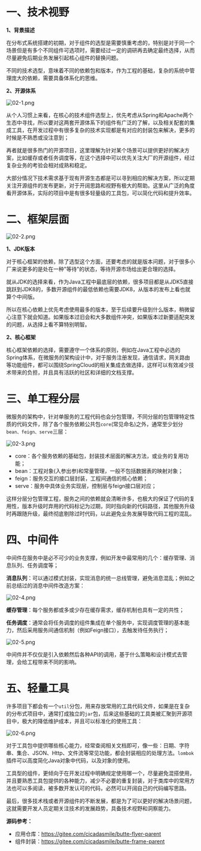 # 一、技术视野

**1、背景描述**

在分布式系统搭建的初期，对于组件的选型是需要慎重考虑的，特别是对于同一个场景但是有多个不同组件可选项时，需要经过一定的调研再去确定最终选择，从而尽量避免后期业务发展引起核心组件的替换问题。

不同的技术选型，意味着不同的依赖包和版本，作为工程的基础，复杂的系统中管理庞大的依赖，需要具备体系化的思维。

**2、开源体系**

![](https://images.gitee.com/uploads/images/2022/0212/233722_d008556a_5064118.png "02-1.png")

从个人习惯上来看，在核心的技术组件选型上，优先考虑从Spring和Apache两个生态中寻找，所以要对这两套开源体系下的组件有广泛的了解，以及相关配套的集成工具，在开发过程中有很多复杂的技术实现都是有对应的封装包来解决，更多的时候是不熟悉或没注意到；

再者就是很多热门的开源项目，这里理解为针对某个场景可以提供更好的解决方案，比如缓存或者任务调度等，在这个选择中可以优先关注大厂的开源组件，经过复杂业务的考验会相对成熟和稳定。

大部分情况下技术需求基于现有开源生态都是可以寻到相应的解决方案，所以定期关注开源组件的发布更新，对于开阔思路和视野有极大的帮助。这里从广泛的角度看开源体系，实际的项目中是有很多轻量级的工具包，可以简化代码和提升效率。

# 二、框架层面

![](https://images.gitee.com/uploads/images/2022/0212/233738_cdda1d57_5064118.png "02-2.png")

**1、JDK版本**

对于核心框架的依赖，除了选型这个方面，还要考虑的就是版本问题，对于很多小厂来说更多的是处在一种"等待"的状态，等待开源市场给出更合理的选择。

就从JDK的选择来看，作为Java工程中最底层的依赖，很多项目都是从JDK5直接跳跃到JDK8的，多数开源组件的最低依赖也需要JDK8，从版本的发布上看也就算个中间版。

所以在核心依赖上优先考虑使用最多的版本，至于后续要升级到什么版本，稍微留心注意下就会知道。如果版本过旧会和大多数组件冲突，如果版本过新要适配突发的问题，从选择上看不算特别明智。

**2、核心框架**

核心框架依赖的选择，需要遵守一个体系的原则，例如在Java工程中必选的Spring体系，在微服务的架构设计中，对于服务注册发现，通信请求，网关路由等功能组件，都可以围绕SpringCloud的相关集成去做选择，这样可以有效减少技术带来的负担，并且具有活跃的社区和详细的文档支撑。

# 三、单工程分层

微服务的架构中，针对单服务的工程代码也会分包管理，不同分层的包管理特定性质的代码文件，除了各个服务依赖公共包`core`(常见命名)之外，通常至少划分`bean、feign、serve`三层：

![](https://images.gitee.com/uploads/images/2022/0212/233755_a8a99673_5064118.png "02-3.png")

- core：各个服务依赖的基础包，封装技术层面的解决方法，或业务的复用功能；
- bean：工程对象(入参出参)和常量管理，一般不包括数据表的映射对象；
- feign：服务交互的接口层封装，工程间通信的核心依赖；
- serve：服务中具体业务实现层，控制层与feign接口层对应；

这样分层分包管理工程，服务之间的依赖就会清晰许多，也极大的保证了代码的复用性，版本升级时弃用的代码标记为过期，同时指向新的代码路径，其他服务升级时再跟随升级，最终彻底剔除过时代码，以此避免业务发展导致代码工程的混乱。

# 四、中间件

中间件在服务中是必不可少的业务支撑，例如开发中最常用的几个：缓存管理、消息队列、任务调度等；

**消息队列**：可以通过模式封装，实现消息的统一总线管理，避免消息混乱；例如之前总结过的消息中间件改造方案：

![](https://images.gitee.com/uploads/images/2022/0212/233811_45a93348_5064118.png "02-4.png")

**缓存管理**：每个服务都或多或少存在缓存需求，缓存机制也具有一定的共性；

**任务调度**：通常会将任务调度的组件集成在单个服务中，实现调度管理的基本能力，然后采用服务间通信机制（例如Feign接口），去触发待任务执行；

![](https://images.gitee.com/uploads/images/2022/0212/233825_3ef3ec9b_5064118.png "02-5.png")

中间件并不仅仅是引入依赖然后各种API的调用，基于什么策略和设计模式去管理，会给工程带来不同的影响。

# 五、轻量工具

许多项目下都会有一个`util`分包，用来存放常用的工具代码文件，如果是在复杂的分布式项目中，通常打成独立的`jar`包，后来这些基础的工具类被汇聚到开源项目中，极大的降低维护成本，并且可以标准化的使用工具：

![](https://images.gitee.com/uploads/images/2022/0212/233838_26842684_5064118.png "02-6.png")

对于工具包中提供哪些核心能力，经常查阅相关文档即可，像一些：日期、字符串、集合、JSON、Http、文件流等常见功能，都会封装相应的处理方法。`lombok`插件可以高度简化Java对象中代码，以及对象的使用。

工具型的组件，更倾向于在开发过程中明确规定使用哪一个，尽量避免混搭使用，并且要熟悉工具包提供的各种能力，减少不必要的重复封装，对于类库中的常用方法也可以多阅读，被多数开发认可的代码，必然可以开阔自己的代码编写思路。

最后，很多技术栈或者开源组件的不断发展，都是为了可以更好的解决场景问题，这就需要开发人员定期关注技术的发展趋势，具备技术视野和洞察能力。

**源码参考：** 

- 应用仓库：https://gitee.com/cicadasmile/butte-flyer-parent
- 组件封装：https://gitee.com/cicadasmile/butte-frame-parent